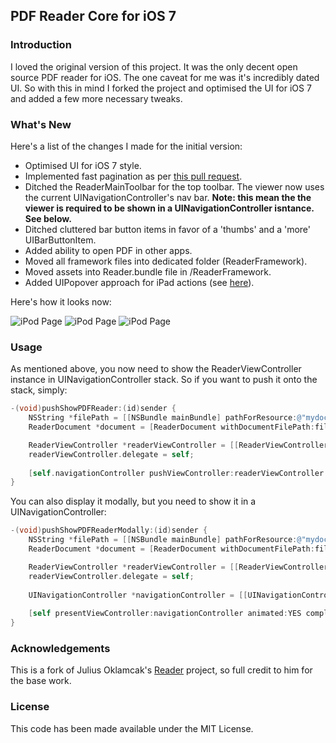 
## PDF Reader Core for iOS 7

### Introduction

I loved the original version of this project. It was the only decent open source PDF reader for iOS. The one caveat for me was it's incredibly dated UI. So with this in mind I forked the project and optimised the UI for iOS 7 and added a few more necessary tweaks.

### What's New
Here's a list of the changes I made for the initial version:

* Optimised UI for iOS 7 style.
* Implemented fast pagination as per [this pull request](https://github.com/vfr/Reader/pull/48).
* Ditched the ReaderMainToolbar for the top toolbar. The viewer now uses the current UINavigationController's nav bar. **Note: this mean the the viewer is required to be shown in a UINavigationController isntance. See below.** 
* Ditched cluttered bar button items in favor of a 'thumbs' and a 'more' UIBarButtonItem.
* Added ability to open PDF in other apps.
* Moved all framework files into dedicated folder (ReaderFramework).
* Moved assets into Reader.bundle file in /ReaderFramework.
* Added UIPopover approach for iPad actions (see [here](http://imgur.com/rg25feZ)).


Here's how it looks now:

![iPod Page](http://i.imgur.com/GPL2Gn2.png)
![iPod Page](http://i.imgur.com/551VLUx.png)
![iPod Page](http://i.imgur.com/0nrtfWd.png)

### Usage
As mentioned above, you now need to show the ReaderViewController instance in UINavigationController stack. So if you want to push it onto the stack, simply:

```objectivec
-(void)pushShowPDFReader:(id)sender {
	NSString *filePath = [[NSBundle mainBundle] pathForResource:@"mydocument" ofType:@"pdf"];
	ReaderDocument *document = [ReaderDocument withDocumentFilePath:filePath password:phrase];

	ReaderViewController *readerViewController = [[ReaderViewController alloc] initWithReaderDocument:document];
	readerViewController.delegate = self;
	
	[self.navigationController pushViewController:readerViewController animated:YES];
}
```

You can also display it modally, but you need to show it in a UINavigationController:

```objectivec
-(void)pushShowPDFReaderModally:(id)sender {
	NSString *filePath = [[NSBundle mainBundle] pathForResource:@"mydocument" ofType:@"pdf"];
	ReaderDocument *document = [ReaderDocument withDocumentFilePath:filePath password:phrase];

	ReaderViewController *readerViewController = [[ReaderViewController alloc] initWithReaderDocument:document];
	readerViewController.delegate = self;
	
	UINavigationController *navigationController = [[UINavigationController alloc] initWithRootViewController:readerViewController];
		
	[self presentViewController:navigationController animated:YES completion:nil];
}
```


### Acknowledgements

This is a fork of Julius Oklamcak's [Reader](https://github.com/vfr/Reader) project, so full credit to him for the base work.

### License

This code has been made available under the MIT License.
